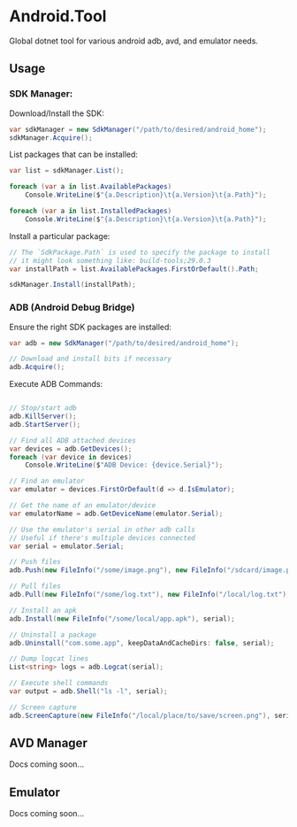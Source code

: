 # Android.Tool
Global dotnet tool for various android adb, avd, and emulator needs.

## Usage

### SDK Manager:

Download/Install the SDK:

```csharp
var sdkManager = new SdkManager("/path/to/desired/android_home");
sdkManager.Acquire();
```

List packages that can be installed:

```csharp
var list = sdkManager.List();

foreach (var a in list.AvailablePackages)
    Console.WriteLine($"{a.Description}\t{a.Version}\t{a.Path}");

foreach (var a in list.InstalledPackages)
    Console.WriteLine($"{a.Description}\t{a.Version}\t{a.Path}");
```

Install a particular package:

```csharp
// The `SdkPackage.Path` is used to specify the package to install
// it might look something like: build-tools;29.0.3
var installPath = list.AvailablePackages.FirstOrDefault().Path;

sdkManager.Install(installPath);
```


### ADB (Android Debug Bridge)

Ensure the right SDK packages are installed:

```csharp
var adb = new SdkManager("/path/to/desired/android_home");

// Download and install bits if necessary
adb.Acquire();
```

Execute ADB Commands:

```csharp

// Stop/start adb
adb.KillServer();
adb.StartServer();

// Find all ADB attached devices
var devices = adb.GetDevices();
foreach (var device in devices)
    Console.WriteLine($"ADB Device: {device.Serial}");

// Find an emulator
var emulator = devices.FirstOrDefault(d => d.IsEmulator);

// Get the name of an emulator/device
var emulatorName = adb.GetDeviceName(emulator.Serial);

// Use the emulator's serial in other adb calls
// Useful if there's multiple devices connected
var serial = emulator.Serial;

// Push files
adb.Push(new FileInfo("/some/image.png"), new FileInfo("/sdcard/image.png"), serial);

// Pull files
adb.Pull(new FileInfo("/some/log.txt"), new FileInfo("/local/log.txt"), serial);

// Install an apk
adb.Install(new FileInfo("/some/local/app.apk"), serial);

// Uninstall a package
adb.Uninstall("com.some.app", keepDataAndCacheDirs: false, serial);

// Dump logcat lines
List<string> logs = adb.Logcat(serial);

// Execute shell commands
var output = adb.Shell("ls -l", serial);

// Screen capture
adb.ScreenCapture(new FileInfo("/local/place/to/save/screen.png"), serial);
```


## AVD Manager

Docs coming soon...


## Emulator

Docs coming soon...
